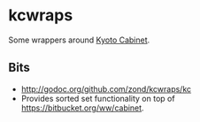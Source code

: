 kcwraps
=======

Some wrappers around <a href="http://fallabs.com/kyotocabinet/">Kyoto Cabinet</a>.

## Bits

* http://godoc.org/github.com/zond/kcwraps/kc
 * Provides sorted set functionality on top of <a href="https://bitbucket.org/ww/cabinet">https://bitbucket.org/ww/cabinet</a>.
